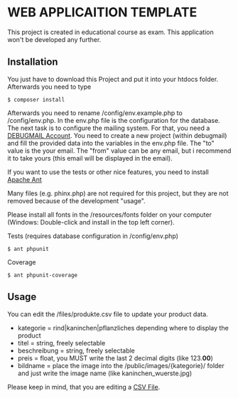 # WEB APPLICAITION TEMPLATE

This project is created in educational course as exam. This application won't be developed any further.

## Installation

You just have to download this Project and put it into your htdocs folder. 
Afterwards you need to type
```
$ composer install
```
Afterwards you need to rename /config/env.example.php to /config/env.php. In the env.php file is the configuration for the database.
The next task is to configure the mailing system. For that, you need a [DEBUGMAIL Account](https://debugmail.io). You need to create a new project (within debugmail) and fill the provided data into the variables in the env.php file. The "to" value is the your email. The "from" value can be any email, but i recommend it to take yours (this email will be displayed in the email).

If you want to use the tests or other nice features, you need to install [Apache Ant](https://lernjournal.d4rkmindz.ch/doku.php/installationen:ant "Documented Ant installation")

Many files (e.g. phinx.php) are not required for this project, but they are not removed because of the development "usage".

Please install all fonts in the /resources/fonts folder on your computer (Windows: Double-click and install in the top left corner).

Tests (requires database configuration in /config/env.php)
````
$ ant phpunit
````
Coverage
````
$ ant phpunit-coverage
````

## Usage

You can edit the /files/produkte.csv file to update your product data.

 * kategorie = rind|kaninchen|pflanzliches depending where to display the product
 * titel = string, freely selectable
 * beschreibung = string, freely selectable
 * preis = float, you MUST write the last 2 decimal digits (like 123.**00**)
 * bildname = place the image into the /public/images/{kategorie}/ folder and just write the image name (like kaninchen_wuerste.jpg)
 
 Please keep in mind, that you are editing a [CSV File](https://www.thoughtspot.com/blog/6-rules-creating-valid-csv-files "CSV Basics").